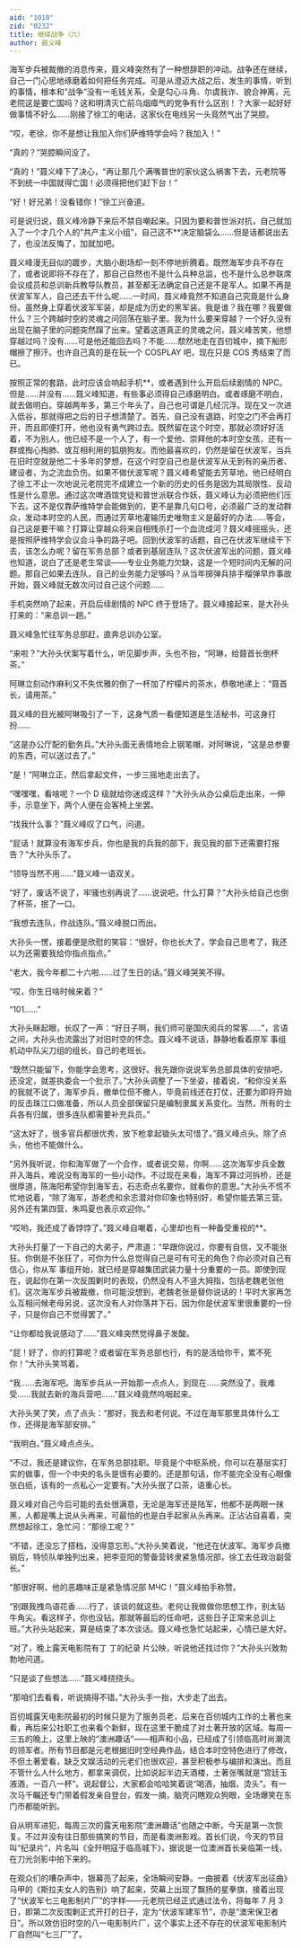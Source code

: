 ```yaml
---
aid: "1010"
zid: "0232"
title: 继续战争（六）
author: 聂义峰
---
```


海军步兵被裁撤的消息传来，聂义峰突然有了一种想辞职的冲动。战争还在继续，自己一门心思地琢磨着如何把任务完成。可是从澄迈大战之后，发生的事情，听到的事情，根本和“战争”没有一毛钱关系，全是勾心斗角、尔虞我诈、貌合神离，元老院这是要亡国吗？这和明清灭亡前乌烟瘴气的党争有什么区别！？大家一起好好做事情不好么……刚接了徐工的电话，这家伙在电线另一头竟然气出了哭腔。

“哎，老徐，你不是想让我加入你们萨维特学会吗？我加入！”

“真的？”哭腔瞬间没了。

“真的！”聂义峰下了决心，“再让那几个满嘴普世的家伙这么祸害下去，元老院等不到统一中国就得亡国！必须得把他们赶下台！”

“好！好兄弟！没看错你！”徐工兴奋道。

可是说归说，聂义峰冷静下来后不禁自嘲起来。只因为要和普世派对抗，自己就加入了一个才几个人的“共产主义小组”，自己这不\*\*决定脑袋么……但是话都说出去了，也没法反悔了，加就加吧。

聂义峰漫无目似的踱步，大脑小剧场却一刻不停地折腾着。既然海军步兵不存在了，或者说即将不存在了，那自己自然也不是什么兵种总监，也不是什么总参联席会议成员和总训新兵教导队教员，甚至都无法确定自己还是不是军人。如果不再是伏波军军人，自己还去干什么呢……一时间，聂义峰竟然不知道自己究竟是什么身份。虽然身上穿着伏波军军装，却是成为历史的黑军装。我是谁？我在哪？我要做什么？三个跨越时空的灵魂之问回荡在脑子里。我为什么要来穿越？一个好久没有出现在脑子里的问题突然蹿了出来。望着这道真正的灵魂之问，聂义峰苦笑，他想穿越过吗？没有……可是他还能回去吗？不能……颓然地走在百仞城中，摘下船形帽擦了擦汗。也许自己真的是在玩一个 COSPLAY 吧，现在只是 COS 秀结束了而已。

按照正常的套路，此时应该会响起手机\*\*，或者遇到什么开启后续剧情的 NPC。但是……并没有……聂义峰知道，有些事必须得自己琢磨明白。或者琢磨不明白，就去做明白。穿越两年多，第三个年头了，自己也可谓是几经沉浮。现在又一次进入低谷，那就得把之后的日子想清楚了。首先，自己没有退路，时空之门不会再打开，而且即便打开，他也没有勇气跨过去。既然留在这个时空，那就必须好好活着，不为别人，他已经不是一个人了，有一个爱他、崇拜他的本时空女孩，还有一群或掏心掏肺、或互相利用的狐朋狗友。而他最喜欢的，仍然是留在伏波军，当兵在旧时空就是他二十多年的梦想，在这个时空自己也是伏波军从无到有的亲历者、建设者，为之流血负伤。如果不做伏波军呢？聂义峰希望能去芳草地，他已经明白了徐工不止一次地说元老院完不成建立一个新的历史的任务是因为其局限性、反动性是什么意思。通过这次啤酒馆党徒和普世派联合作妖，聂义峰认为必须把他们压下去。这不是仅靠萨维特学会能做到的，更不是靠几句口号，必须最广泛的发动群众，发动本时空的人民，而通过芳草地灌输历史唯物主义是最好的办法……等会，自己这是要干嘛？打算让穿越众将来自相残杀打一个血流成河？聂义峰摇摇头，还是按照萨维特学会议会斗争的路子吧。回到伏波军的话题，自己在伏波军继续干下去，该怎么办呢？留在军务总部？或者到基层连队？这次伏波军出的问题，聂义峰也知道，说白了还是老生常谈——专业业务能力欠缺，这是一个短时间内无解的问题。那自己如果去连队，自己的业务能力足够吗？从当年掷弹兵排手榴弹早炸事故开始，聂义峰就无数次问过自己这个问题……

手机突然响了起来，开启后续剧情的 NPC 终于登场了。聂义峰接起来，是大孙头打来的：“来总训一趟。”

聂义峰急忙往军务总部赶，直奔总训办公室。

“来啦？”大孙头伏案写着什么，听见脚步声，头也不抬，“阿琳，给聂首长倒杯茶。”

阿琳立刻动作麻利又不失优雅的倒了一杯加了柠檬片的茶水，恭敬地递上：“聂首长，请用茶。”

聂义峰的目光被阿琳吸引了一下，这身气质一看便知道是生活秘书，可这身打扮……

“这是办公厅配的勤务兵。”大孙头面无表情地合上钢笔帽，对阿琳说，“这是总参要的东西，可以送过去了。”

“是！”阿琳立正，然后拿起文件，一步三摇地走出去了。

“嘿嘿嘿，看啥呢？一个 D 级就给你迷成这样？”大孙头从办公桌后走出来，一伸手，示意坐下，两个人便在会客椅上坐罢。

“找我什么事？”聂义峰叹了口气，问道。

“屁话！就算没有海军步兵，你也是我的兵我的部下，我见我的部下还需要打报告？”大孙头乐了。

“领导当然不用……”聂义峰一语双关。

“好了，废话不说了，牢骚也别再说了……说说吧，什么打算？”大孙头给自己也倒了杯茶，抿了一口。

“我想去连队，作战连队。”聂义峰脱口而出。

大孙头一愣，接着便是欣慰的笑容：“很好，你也长大了，学会自己思考了，我还以为还需要我给你指点指点。”

“老大，我今年都二十六啦……过了生日的话。”聂义峰哭笑不得。

“哎，你生日啥时候来着？”

“101……”

大孙头眯起眼，长叹了一声：“好日子啊，我们师可是国庆阅兵的常客……”，言语之间，大孙头也流露出了对旧时空的怀念。聂义峰不说话，静静地看着原军 事组机动中队尖刀组的组长，自己的老班长。

“既然只能留下，你能学会思考，这很好。我先跟你说说军务总部具体的安排吧，还没定，就差执委会一个批示了。”大孙头调整了一下坐姿，接着说，“和你没关系的我就不说了，海军步兵，撤单位但不撤人，毕竟前线还在打仗，还要为即将开始的反击珠江口做准备，所以人员全部保留只是编制隶属关系变化。当然，所有的士兵各有归属，很多连队都需要补充兵员。”

“这太好了，很多官兵都很优秀，放下枪拿起锄头太可惜了。”聂义峰点头。除了点头，他也不能做什么。

“另外我听说，你和海军做了一个合作，或者说交易，你啊……这次海军步兵全数并入海兵，难说没有海军的一些小动作。不过现在来看，海军不算过河拆桥，还是很厚道，陈海阳希望你到海军去，石志奇点名要你，就看你的意思。”大孙头不慌不忙地说着，“除了海军，游老虎和余志潜对你印象也特别好，希望你能去第三营。另外还有第四营，朱鸣夏也表示欢迎你。”

“哎哟，我还成了香饽饽了。”聂义峰自嘲着，心里却也有一种备受重视的\*\*。

大孙头打量了一下自己的大弟子，严肃道：“早跟你说过，你要有自信，又不能张狂。你倒是不张狂了，可你为什么总觉得自己是可有可无的角色？你必须对自己有信心，你从军 事组开始，就已经是穿越集团武装力量十分重要的一员。即使到现在，说起你在第一次反围剿时的表现，仍然没有人不竖大拇指，包括老魏老张他们。这次海军步兵被裁撤，你可能没想到，老魏老张是替你说话的！平时大家再怎么互相问候老母另说，这次没有人对你落井下石，因为你是伏波军里很重要的一份子，只是你自己不觉得罢了。”

“让你都给我说感动了……”聂义峰突然觉得鼻子发酸。

“屁！好了，你的打算呢？或者留在军务总部也行，有的是活给你干，累不死你！”大孙头笑骂着。

“我……去海军吧。海军步兵从一开始那一点点人，到现在……突然没了，我难受……我就去新的海兵营吧……”聂义峰竟然呜咽起来。

大孙头笑了笑，点了点头：“那好，我去和老何说。不过在海军那里具体什么工作，还得是海军部安排。”

“我明白。”聂义峰点点头。

“不过，我还是建议你，在军务总部挂职。毕竟是个中枢系统，你可以在基层实打实的做事，但一个中央的名头是很有必要的。还是那句话，你不能完全没有心眼像张白纸，该有的一点私心一定要有。”大孙头抿了口茶，语重心长。

聂义峰对自己今后可能的去处很满意，无论是海军还是陆军，他都不是两眼一抹黑，人都是嘴上说从头再来，可最怕的也是白手起家从头再来。正沾沾自喜着，突然想起徐工，急忙问：“那徐工呢？”

“不错，还没忘了搭档，没得意忘形。”大孙头笑着说，“他还在伏波军。海军步兵撤销后，特侦队单独列出来，把李亚阳的警备营转隶紧急情况部，徐工去任政治副营长。”

“那很好啊，他的恶趣味正是紧急情况部 МЧС！”聂义峰拍手称赞。

“别跟我拽鸟语花香……行了，该谈的就这些。老何让我做做你思想工作，别太钻牛角尖。看这样子，你也没钻。那就等最后的任命吧，这些日子正常来总训上班。”大孙头站起来，算是结束了本次谈话。聂义峰也急忙站起来，心情已是大好。

“对了，晚上露天电影院有丁 丁的纪录 片公映，听说他还找过你？”大孙头兴致勃勃地问道。

“只是谈了些想法……”聂义峰挠挠头。

“那咱们去看看，听说搞得不错。”大孙头手一抬，大步走了出去。

百仞城露天电影院最初的时候只是为了服务员老，后来在百仞城内工作的土著也来看，再后来公社职工也来看个新鲜，现在这里干脆成了对土著开放的区域。每周一三五的晚上，这里上映的“澳洲趣话”——相声和小品，已经成了引领临高时尚潮流的领军者。所有节目都是元老根据旧时空经典作品，结合本时空特色进行了修改，不但土著爱看，缺乏文娱活动的元老们也很欢迎，甚至积极参与编排和演出。而且不管什么人什么地方，都拿来调侃，比如说起半边天酒楼，土著张嘴就是“宫廷玉液酒，一百八一杯”。说起督公，大家都会哈哈笑着说“喝酒，抽烟，烫头”。有一次马千瞩还专门带着假发亲自登台，假发一摘，脑壳闪瞎观众狗眼，全场爆笑在东门市都能听到。

自从明军进犯，每周三次的露天电影院“澳洲趣话”也随之中断，今天是第一次恢复。不过并没有往日那些搞笑的节目，而是看澳洲影戏。首长们说，今天的节目叫“纪录片”，片名叫《全歼明寇于临高城下》，据说是一位澳洲首长亲临第一线，在刀光剑影中拍下来的。

在观众们的嘈杂声中，银幕亮了起来，全场瞬间安静。一曲披着《伏波军出征曲》马甲的《斯拉夫女人的告别》响了起来，荧幕上出现了飘扬的星拳旗，接着出现了“伏波军七三电影制片厂”的字样——元老院已经正式通过法令，将每年 7 月 3 日，即第二次反围剿正式开打的日子，定为“伏波军建军节”，亦是“澳宋保卫者日”。所以效仿旧时空的八一电影制片厂，这个事实上还不存在的伏波军电影制片厂自然叫“七三厂”了。
